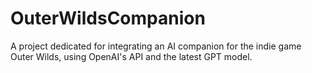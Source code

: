 # OuterWildsCompanion
A project dedicated for integrating an AI companion for the indie game Outer Wilds, using OpenAI's API and the latest GPT model.